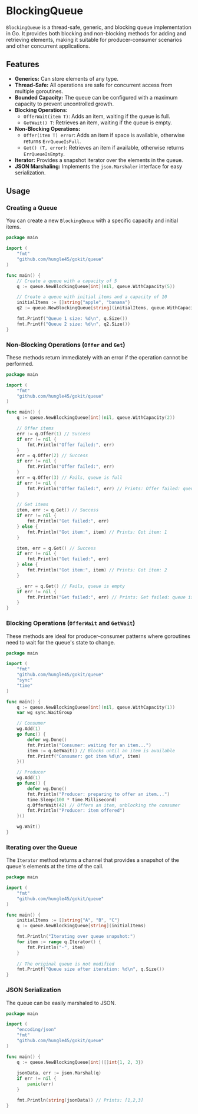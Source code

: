 # BlockingQueue

`BlockingQueue` is a thread-safe, generic, and blocking queue implementation in Go. It provides both blocking and non-blocking methods for adding and retrieving elements, making it suitable for producer-consumer scenarios and other concurrent applications.

## Features

- **Generics:** Can store elements of any type.
- **Thread-Safe:** All operations are safe for concurrent access from multiple goroutines.
- **Bounded Capacity:** The queue can be configured with a maximum capacity to prevent uncontrolled growth.
- **Blocking Operations:**
    - `OfferWait(item T)`: Adds an item, waiting if the queue is full.
    - `GetWait() T`: Retrieves an item, waiting if the queue is empty.
- **Non-Blocking Operations:**
    - `Offer(item T) error`: Adds an item if space is available, otherwise returns `ErrQueueIsFull`.
    - `Get() (T, error)`: Retrieves an item if available, otherwise returns `ErrQueueIsEmpty`.
- **Iterator:** Provides a snapshot iterator over the elements in the queue.
- **JSON Marshaling:** Implements the `json.Marshaler` interface for easy serialization.

## Usage

### Creating a Queue

You can create a new `BlockingQueue` with a specific capacity and initial items.

```go
package main

import (
	"fmt"
	"github.com/hungle45/gokit/queue"
)

func main() {
	// Create a queue with a capacity of 5
	q := queue.NewBlockingQueue[int](nil, queue.WithCapacity(5))

	// Create a queue with initial items and a capacity of 10
	initialItems := []string{"apple", "banana"}
	q2 := queue.NewBlockingQueue[string](initialItems, queue.WithCapacity(10))

	fmt.Printf("Queue 1 size: %d\n", q.Size())
	fmt.Printf("Queue 2 size: %d\n", q2.Size())
}
```

### Non-Blocking Operations (`Offer` and `Get`)

These methods return immediately with an error if the operation cannot be performed.

```go
package main

import (
	"fmt"
	"github.com/hungle45/gokit/queue"
)

func main() {
	q := queue.NewBlockingQueue[int](nil, queue.WithCapacity(2))

	// Offer items
	err := q.Offer(1) // Success
	if err != nil {
		fmt.Println("Offer failed:", err)
	}
	err = q.Offer(2) // Success
	if err != nil {
		fmt.Println("Offer failed:", err)
	}
	err = q.Offer(3) // Fails, queue is full
	if err != nil {
		fmt.Println("Offer failed:", err) // Prints: Offer failed: queue is full
	}

	// Get items
	item, err := q.Get() // Success
	if err != nil {
		fmt.Println("Get failed:", err)
	} else {
		fmt.Println("Got item:", item) // Prints: Got item: 1
	}

	item, err = q.Get() // Success
	if err != nil {
		fmt.Println("Get failed:", err)
	} else {
		fmt.Println("Got item:", item) // Prints: Got item: 2
	}

	_, err = q.Get() // Fails, queue is empty
	if err != nil {
		fmt.Println("Get failed:", err) // Prints: Get failed: queue is empty
	}
}
```

### Blocking Operations (`OfferWait` and `GetWait`)

These methods are ideal for producer-consumer patterns where goroutines need to wait for the queue's state to change.

```go
package main

import (
	"fmt"
	"github.com/hungle45/gokit/queue"
	"sync"
	"time"
)

func main() {
	q := queue.NewBlockingQueue[int](nil, queue.WithCapacity(1))
	var wg sync.WaitGroup

	// Consumer
	wg.Add(1)
	go func() {
		defer wg.Done()
		fmt.Println("Consumer: waiting for an item...")
		item := q.GetWait() // Blocks until an item is available
		fmt.Printf("Consumer: got item %d\n", item)
	}()

	// Producer
	wg.Add(1)
	go func() {
		defer wg.Done()
		fmt.Println("Producer: preparing to offer an item...")
		time.Sleep(100 * time.Millisecond)
		q.OfferWait(42) // Offers an item, unblocking the consumer
		fmt.Println("Producer: item offered")
	}()

	wg.Wait()
}
```

### Iterating over the Queue

The `Iterator` method returns a channel that provides a snapshot of the queue's elements at the time of the call.

```go
package main

import (
	"fmt"
	"github.com/hungle45/gokit/queue"
)

func main() {
	initialItems := []string{"A", "B", "C"}
	q := queue.NewBlockingQueue[string](initialItems)

	fmt.Println("Iterating over queue snapshot:")
	for item := range q.Iterator() {
		fmt.Println("-", item)
	}
	
	// The original queue is not modified
	fmt.Printf("Queue size after iteration: %d\n", q.Size())
}
```

### JSON Serialization

The queue can be easily marshaled to JSON.

```go
package main

import (
	"encoding/json"
	"fmt"
	"github.com/hungle45/gokit/queue"
)

func main() {
	q := queue.NewBlockingQueue[int]([]int{1, 2, 3})
	
	jsonData, err := json.Marshal(q)
	if err != nil {
		panic(err)
	}

	fmt.Println(string(jsonData)) // Prints: [1,2,3]
}
```
